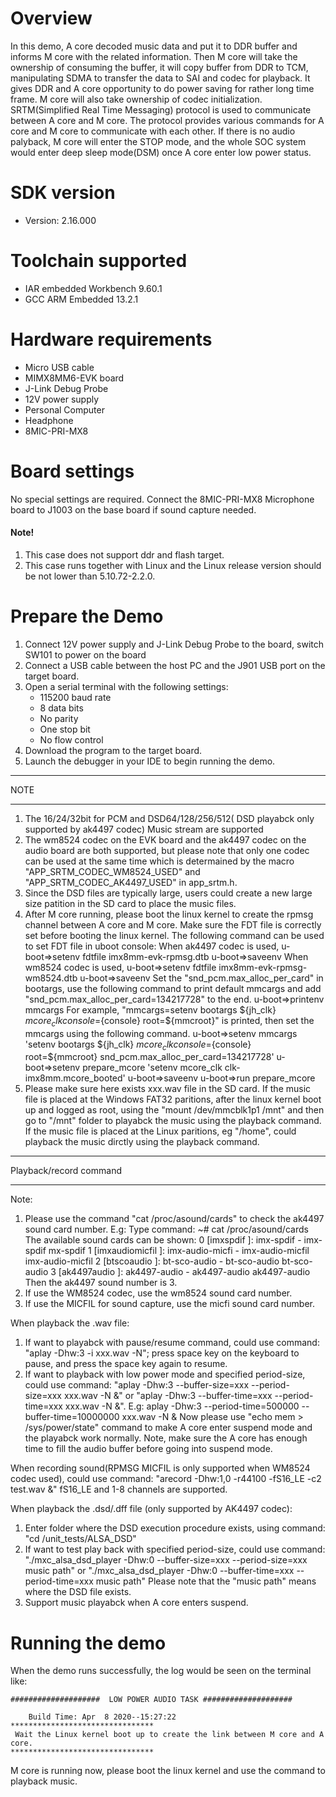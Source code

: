 Overview
========
In this demo, A core decoded music data and put it to DDR buffer and informs M core with the related information. 
Then M core will take the ownership of consuming the buffer, it will copy buffer from DDR to TCM, manipulating SDMA to transfer the data to SAI and codec for playback. 
It gives DDR and A core opportunity to do power saving for rather long time frame. M core will also take ownership of codec initialization.
SRTM(Simplified Real Time Messaging) protocol is used to communicate between A core and M core. 
The protocol provides various commands for A core and M core to communicate with each other. 
If there is no audio palyback, M core will enter the STOP mode, and the whole SOC system would enter deep sleep mode(DSM) once A core enter low power status.

SDK version
===========
- Version: 2.16.000

Toolchain supported
===================
- IAR embedded Workbench  9.60.1
- GCC ARM Embedded  13.2.1

Hardware requirements
=====================
- Micro USB cable
- MIMX8MM6-EVK  board
- J-Link Debug Probe
- 12V power supply
- Personal Computer
- Headphone
- 8MIC-PRI-MX8

Board settings
==============
No special settings are required.
Connect the 8MIC-PRI-MX8 Microphone board to J1003 on the base board if sound capture needed.

#### Note! ####
1.  This case does not support ddr and flash target. 
2.  This case runs together with Linux and the Linux release version should be not lower than 5.10.72-2.2.0.

Prepare the Demo
================
1.  Connect 12V power supply and J-Link Debug Probe to the board, switch SW101 to power on the board
2.  Connect a USB cable between the host PC and the J901 USB port on the target board.
3.  Open a serial terminal with the following settings:
    - 115200 baud rate
    - 8 data bits
    - No parity
    - One stop bit
    - No flow control
4.  Download the program to the target board.
5.  Launch the debugger in your IDE to begin running the demo.

******************
NOTE
******************
1.  The 16/24/32bit for PCM and DSD64/128/256/512( DSD playabck only supported by ak4497 codec) Music stream are supported
2.  The wm8524 codec on the EVK board and the ak4497 codec on the audio board are both supported,
    but please note that only one codec can be used at the same time which is determained by the macro "APP_SRTM_CODEC_WM8524_USED" and "APP_SRTM_CODEC_AK4497_USED" in app_srtm.h.
3.  Since the  DSD files are typically large, users could create a new large size patition in the SD card to place the music files.
4.  After M core running, please boot the linux kernel to create the rpmsg channel between A core and M core.
    Make sure the FDT file is correctly set before booting the linux kernel. The following command can be used to set FDT file in uboot console:
    When ak4497 codec is used,
    u-boot=>setenv fdtfile imx8mm-evk-rpmsg.dtb 
    u-boot=>saveenv
    When wm8524 codec is used,
    u-boot=>setenv fdtfile imx8mm-evk-rpmsg-wm8524.dtb 
    u-boot=>saveenv
    Set the "snd_pcm.max_alloc_per_card" in bootargs, use the following command to print default mmcargs and add "snd_pcm.max_alloc_per_card=134217728" to the end. 
    u-boot=>printenv mmcargs
        For example, "mmcargs=setenv bootargs ${jh_clk} ${mcore_clk} console=${console} root=${mmcroot}" is printed, then set the mmcargs using the following command. 
    u-boot=>setenv mmcargs 'setenv bootargs ${jh_clk} ${mcore_clk} console=${console} root=${mmcroot} snd_pcm.max_alloc_per_card=134217728'
    u-boot=>setenv prepare_mcore 'setenv mcore_clk clk-imx8mm.mcore_booted'
    u-boot=>saveenv
    u-boot=>run prepare_mcore
5.  Please make sure here exists xxx.wav file in the SD card.
    If the music file is placed at the Windows FAT32 paritions, after the linux kernel boot up and logged as root,
    using the "mount /dev/mmcblk1p1 /mnt" and then go to "/mnt" folder to playabck the music using the playback command.
    If the music file is placed at the Linux paritions, eg "/home", could playback the music dirctly using the playback command. 

******************
Playback/record command
******************
Note:
1. Please use the command "cat /proc/asound/cards" to check the ak4497 sound card number.
E.g: Type command:
        ~# cat /proc/asound/cards
    The available sound cards can be shown:
     0 [imxspdif       ]: imx-spdif - imx-spdif
                          mx-spdif
     1 [imxaudiomicfil ]: imx-audio-micfi - imx-audio-micfil
                          imx-audio-micfil
     2 [btscoaudio     ]: bt-sco-audio - bt-sco-audio
                          bt-sco-audio
     3 [ak4497audio    ]: ak4497-audio - ak4497-audio
                          ak4497-audio
Then the ak4497 sound number is 3.
2. If use the WM8524 codec, use the wm8524 sound card number.
3. If use the MICFIL for sound capture, use the micfi sound card number.

When playback the .wav file:
1.  If want to playabck with pause/resume command, could use command: 
      "aplay -Dhw:3 -i xxx.wav -N";
    press space key on the keyboard to pause, and press the space key again to resume.
2.  If want to playback with low power mode and specified period-size, could use command:
      "aplay -Dhw:3 --buffer-size=xxx --period-size=xxx xxx.wav -N &" or
      "aplay -Dhw:3 --buffer-time=xxx --period-time=xxx xxx.wav -N &".
    E.g: aplay -Dhw:3 --period-time=500000 --buffer-time=10000000 xxx.wav -N &
    Now please use "echo mem > /sys/power/state" command to make A core enter suspend mode and the playabck work normally.
    Note, make sure the A core has enough time to fill the audio buffer before going into suspend mode.

When recording sound(RPMSG MICFIL is only supported when WM8524 codec used), could use command:
    "arecord -Dhw:1,0 -r44100 -fS16_LE -c2 test.wav &"
    fS16_LE and 1-8 channels are supported.

    
When playback the .dsd/.dff file (only supported by AK4497 codec): 
1.  Enter folder where the DSD execution procedure exists, using command:
     "cd /unit_tests/ALSA_DSD"
2.  If want to test play back with specified period-size, could use command:
      "./mxc_alsa_dsd_player -Dhw:0 --buffer-size=xxx --period-size=xxx music path" or
      "./mxc_alsa_dsd_player -Dhw:0 --buffer-time=xxx --period-time=xxx music path"
    Please note that the "music path" means where the DSD file exists.
3.  Support music playabck when A core enters suspend.


Running the demo
================
When the demo runs successfully, the log would be seen on the terminal like:
~~~~~~~~~~~~~~~~~~~~~~~~~~~~~~~~~~~~~~~~~~~~~~~~~~~~~~~~~~~~~~~~~~~~~~
####################  LOW POWER AUDIO TASK ####################

    Build Time: Apr  8 2020--15:27:22 
********************************
 Wait the Linux kernel boot up to create the link between M core and A core.
********************************
~~~~~~~~~~~~~~~~~~~~~~~~~~~~~~~~~~~~~~~~~~~~~~~~~~~~~~~~~~~~~~~~~~~~~~
M core is running now, please boot the linux kernel and use the command to playback music.




